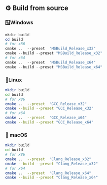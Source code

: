 ## ⚙️ Build from source

### 🪟Windows

```powershell
mkdir build
cd build
# for x86
cmake ..  --preset  "MSBuild_Release_x32"
cmake --build --preset "MSBuild_Release_x32"
# for x64
cmake ..  --preset  "MSBuild_Release_x64"
cmake --build --preset "MSBuild_Release_x64"
```

### 🐧Linux


```bash
mkdir build
cd build
# for x86
cmake ..  --preset  "GCC_Release_x32"
cmake --build --preset "GCC_Release_x32"
# for x64
cmake ..  --preset  "GCC_Release_x64"
cmake --build --preset "GCC_Release_x64"
```

### 🍏 macOS


```bash
mkdir build
cd build
# for x86
cmake ..  --preset  "Clang_Release_x32"
cmake --build --preset "Clang_Release_x32"
# for x64
cmake ..  --preset  "Clang_Release_x64"
cmake --build --preset "Clang_Release_x64"
```
